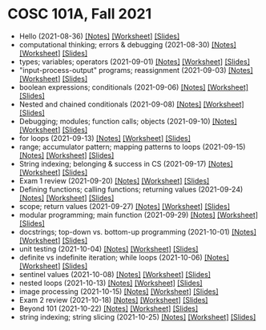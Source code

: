 # COSC 101A, Fall 2021

* Hello (2021-08-36) [[Notes]](2021-08-26.notes.html) [[Worksheet]](2021-08-26.worksheet.html) [[Slides]](2021-08-26.slides.html)
* computational thinking; errors & debugging (2021-08-30) [[Notes]](2021-08-30.notes.html) [[Worksheet]](2021-08-30.worksheet.html) [[Slides]](2021-08-30.slides.html)
* types; variables; operators (2021-09-01) [[Notes]](2021-09-01.notes.html) [[Worksheet]](2021-09-01.worksheet.html) [[Slides]](2021-09-01.slides.html)
* "input-process-output" programs; reassignment (2021-09-03) [[Notes]](2021-09-03.notes.html) [[Worksheet]](2021-09-03.worksheet.html) [[Slides]](2021-09-03.slides.html)
* boolean expressions; conditionals (2021-09-06) [[Notes]](2021-09-06.notes.html) [[Worksheet]](2021-09-06.worksheet.html) [[Slides]](2021-09-06.slides.html)
* Nested and chained conditionals (2021-09-08) [[Notes]](2021-09-08.notes.html) [[Worksheet]](2021-09-08.worksheet.html) [[Slides]](2021-09-08.slides.html)
* Debugging; modules; function calls; objects (2021-09-10) [[Notes]](2021-09-10.notes.html) [[Worksheet]](2021-09-10.worksheet.html) [[Slides]](2021-09-10.slides.html)
* for loops (2021-09-13) [[Notes]](2021-09-13.notes.html) [[Worksheet]](2021-09-13.worksheet.html) [[Slides]](2021-09-13.slides.html)
* range; accumulator pattern; mapping patterns to loops (2021-09-15) [[Notes]](2021-09-15.notes.html) [[Worksheet]](2021-09-15.worksheet.html) [[Slides]](2021-09-15.slides.html)
* String indexing; belonging & success in CS (2021-09-17) [[Notes]](2021-09-17.notes.html) [[Worksheet]](2021-09-17.worksheet.html) [[Slides]](2021-09-17.slides.html)
* Exam 1 review (2021-09-20) [[Notes]](2021-09-20.notes.html) [[Worksheet]](2021-09-20.worksheet.html) [[Slides]](2021-09-20.slides.html)
* Defining functions; calling functions; returning values (2021-09-24) [[Notes]](2021-09-24.notes.html) [[Worksheet]](2021-09-24.worksheet.html) [[Slides]](2021-09-24.slides.html)
* scope; return values (2021-09-27) [[Notes]](2021-09-27.notes.html) [[Worksheet]](2021-09-27.worksheet.html) [[Slides]](2021-09-27.slides.html)
* modular programming; main function (2021-09-29) [[Notes]](2021-09-29.notes.html) [[Worksheet]](2021-09-29.worksheet.html) [[Slides]](2021-09-29.slides.html)
* docstrings; top-down vs. bottom-up programming (2021-10-01) [[Notes]](2021-10-01.notes.html) [[Worksheet]](2021-10-01.worksheet.html) [[Slides]](2021-10-01.slides.html)
* unit testing (2021-10-04) [[Notes]](2021-10-04.notes.html) [[Worksheet]](2021-10-04.worksheet.html) [[Slides]](2021-10-04.slides.html)
* definite vs indefinite iteration; while loops (2021-10-06) [[Notes]](2021-10-06.notes.html) [[Worksheet]](2021-10-06.worksheet.html) [[Slides]](2021-10-06.slides.html)
* sentinel values (2021-10-08) [[Notes]](2021-10-08.notes.html) [[Worksheet]](2021-10-08.worksheet.html) [[Slides]](2021-10-08.slides.html)
* nested loops (2021-10-13) [[Notes]](2021-10-13.notes.html) [[Worksheet]](2021-10-13.worksheet.html) [[Slides]](2021-10-13.slides.html)
* image processing (2021-10-15) [[Notes]](2021-10-15.notes.html) [[Worksheet]](2021-10-15.worksheet.html) [[Slides]](2021-10-15.slides.html)
* Exam 2 review (2021-10-18) [[Notes]](2021-10-18.notes.html) [[Worksheet]](2021-10-18.worksheet.html) [[Slides]](2021-10-18.slides.html)
* Beyond 101 (2021-10-22) [[Notes]](2021-10-22.notes.html) [[Worksheet]](2021-10-22.worksheet.html) [[Slides]](2021-10-22.slides.html)
* string indexing; string slicing (2021-10-25) [[Notes]](2021-10-25.notes.html) [[Worksheet]](2021-10-25.worksheet.html) [[Slides]](2021-10-25.slides.html)
